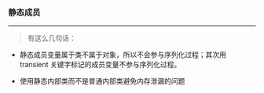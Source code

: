 ### 静态成员
---
> 有这么几句话：

- 静态成员变量属于类不属于对象，所以不会参与序列化过程；其次用 transient 关键字标记的成员变量不参与序列化过程。

- 使用静态内部类而不是普通内部类避免内存泄漏的问题